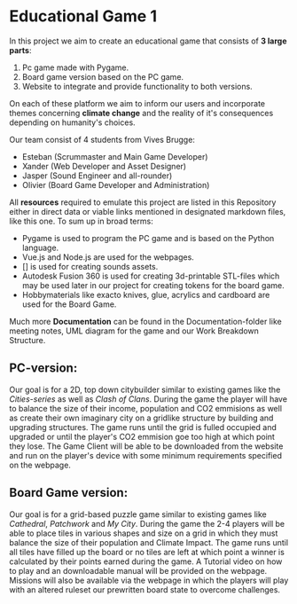 # Educational Game 1
In this project we aim to create an educational game that consists of **3 large parts**:
 
1. Pc game made with Pygame.
2. Board game version based on the PC game.
3. Website to integrate and provide functionality to both versions.

On each of these platform we aim to inform our users and incorporate themes concerning **climate change** and the reality of it's consequences depending on humanity's choices.

Our team consist of 4 students from Vives Brugge:
- Esteban (Scrummaster and Main Game Developer)
- Xander (Web Developer and Asset Designer)
- Jasper (Sound Engineer and all-rounder)
- Olivier (Board Game Developer and Administration)

All **resources** required to emulate this project are listed in this Repository either in direct data or viable links mentioned in designated markdown files, like this one.
To sum up in broad terms:
- Pygame is used to program the PC game and is based on the Python language.
- Vue.js and Node.js are used for the webpages.
- [] is used for creating sounds assets.
- Autodesk Fusion 360 is used for creating 3d-printable STL-files which may be used later in our project for creating tokens for the board game.
- Hobbymaterials like exacto knives, glue, acrylics and cardboard are used for the Board Game.

Much more **Documentation** can be found in the Documentation-folder like meeting notes, UML diagram for the game and our Work Breakdown Structure.

## PC-version:
Our goal is for a 2D, top down citybuilder similar to existing games like the _Cities-series_ as well as _Clash of Clans_. 
During the game the player will have to balance the size of their income, population and CO2 emmisions as well as create their own imaginary city on a gridlike structure by building and upgrading structures.
The game runs until the grid is fulled occupied and upgraded or until the player's CO2 emmision goe too high at which point they lose.
The Game Client will be able to be downloaded from the website and run on the player's device with some minimum requirements specified on the webpage.

## Board Game version:
Our goal is for a grid-based puzzle game similar to existing games like _Cathedral_, _Patchwork_ and _My City_.
During the game the 2-4 players will be able to place tiles in various shapes and size on a grid in which they must balance the size of their population and Climate Impact.
The game runs until all tiles have filled up the board or no tiles are left at which point a winner is calculated by their points earned during the game. 
A Tutorial video on how to play and an downloadable manual will be provided on the webpage. Missions will also be available via the webpage in which the players will play with an altered ruleset our prewritten board state to overcome challenges.



